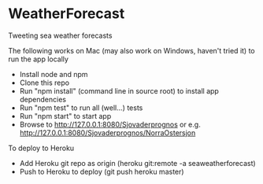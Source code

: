 WeatherForecast
===============

Tweeting sea weather forecasts

The following works on Mac (may also work on Windows, haven't tried it) to run the app locally
- Install node and npm
- Clone this repo
- Run "npm install" (command line in source root) to install app dependencies
- Run "npm test" to run all (well...) tests
- Run "npm start" to start app
- Browse to http://127.0.0.1:8080/Sjovaderprognos or e.g. http://127.0.0.1:8080/Sjovaderprognos/NorraOstersjon

To deploy to Heroku
- Add Heroku git repo as origin (heroku git:remote -a seaweatherforecast)
- Push to Heroku to deploy (git push heroku master)
